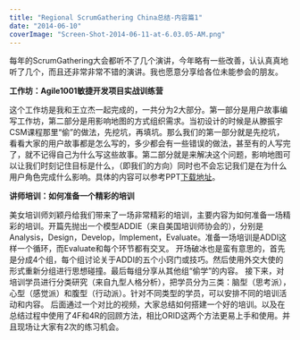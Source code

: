 ```yaml
---
title: "Regional ScrumGathering China总结-内容篇1"
date: "2014-06-10"
coverImage: "Screen-Shot-2014-06-11-at-6.03.05-AM.png"
---
```


每年的ScrumGathering大会都听不了几个演讲，今年略有一些改善，认认真真地听了几个，而且还非常非常不错的演讲。我也愿意分享给各位未能参会的朋友。

**工作坊：Agile1001敏捷开发项目实战训练营**

这个工作坊是我和王立杰一起完成的，一共分为2大部分。第一部分是用户故事编写工作坊，第二部分是用影响地图的方式组织需求。当初设计的时候是从滕振宇CSM课程那里“偷”的做法，先挖坑，再填坑。那么我们的第一部分就是先挖坑，看看大家的用户故事都是怎么写的，多少都会有一些错误的做法，甚至有的人写完了，就不记得自己为什么写这些故事。第二部分就是来解决这个问题，影响地图可以让我们时刻记住目标是什么，（即我们的方向）同时也不会忘记我们是在为什么用户角色完成什么影响。具体的内容可以参考PPT[下载地址](https://www.dropbox.com/s/uhyay8axdxnycfr/Agile1001%E5%AE%9E%E6%88%98%E6%95%8F%E6%8D%B7%E9%A1%B9%E7%9B%AE%40SG.pdf)。

**讲师培训：如何准备一个精彩的培训**

美女培训师刘颖丹给我们带来了一场非常精彩的培训，主要内容为如何准备一场精彩的培训。开篇先抛出一个模型ADDIE（来自美国培训师协会的），分别是Analysis，Design，Develop，Implement，Evaluate。准备一场培训是ADDI这样一个循环，而Evaluate和每个环节都有交叉。 开场破冰也是蛮有意思的，首先是分成4个组，每个组讨论关于ADDI的五个小窍门或技巧。然后使用外交大使的形式重新分组进行思想碰撞。最后每组分享从其他组“偷学”的内容。 接下来，对培训学员进行分类研究（来自九型人格分析），把学员分为三类：脑型（思考派），心型（感觉派）和腹型（行动派）。针对不同类型的学员，可以安排不同的培训活动和内容。 后面通过一个对比的视频，大家总结如何搭建一个好的培训。以及在总结过程中使用了4F和4R的回顾方法，相比ORID这两个方法更易上手和使用。并且现场让大家有2次的练习机会。

